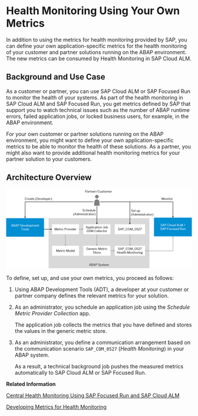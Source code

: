 <!-- loioe4de41eaea9d49a5be76bfca81f736ab -->

# Health Monitoring Using Your Own Metrics

In addition to using the metrics for health monitoring provided by SAP, you can define your own application-specific metrics for the health monitoring of your customer and partner solutions running on the ABAP environment. The new metrics can be consumed by Health Monitoring in SAP Cloud ALM.



<a name="loioe4de41eaea9d49a5be76bfca81f736ab__section_ykr_yzl_x5b"/>

## Background and Use Case

As a customer or partner, you can use SAP Cloud ALM or SAP Focused Run to monitor the health of your systems. As part of the health monitoring in SAP Cloud ALM and SAP Focused Run, you get metrics defined by SAP that support you to watch technical issues such as the number of ABAP runtime errors, failed application jobs, or locked business users, for example, in the ABAP environment.

For your own customer or partner solutions running on the ABAP environment, you might want to define your own application-specific metrics to be able to monitor the health of these solutions. As a partner, you might also want to provide additional health monitoring metrics for your partner solution to your customers.



<a name="loioe4de41eaea9d49a5be76bfca81f736ab__section_tgz_nbm_x5b"/>

## Architecture Overview

![](../30-development/images/Health_Monitoring_for_Partners_and_Customers_Architecture_e2b8baf.png)

To define, set up, and use your own metrics, you proceed as follows:

1.  Using ABAP Development Tools \(ADT\), a developer at your customer or partner company defines the relevant metrics for your solution.
2.  As an administrator, you schedule an application job using the *Schedule Metric Provider Collection* app.

    The application job collects the metrics that you have defined and stores the values in the generic metric store.

3.  As an administrator, you define a communication arrangement based on the communication scenario `SAP_COM_0527` \(*Health Monitoring*\) in your ABAP system.

    As a result, a technical background job pushes the measured metrics automatically to SAP Cloud ALM or SAP Focused Run.


**Related Information**  


[Central Health Monitoring Using SAP Focused Run and SAP Cloud ALM](central-health-monitoring-using-sap-focused-run-and-sap-cloud-alm-8d6e2e7.md "Learn more about how you can monitor the ABAP environment using SAP Focused Run and SAP Cloud ALM.")

[Developing Metrics for Health Monitoring](../30-development/developing-metrics-for-health-monitoring-a7a5cfa.md "Learn how you can add your own metrics to Health Monitoring in SAP Cloud ALM or SAP Focused Run.")

